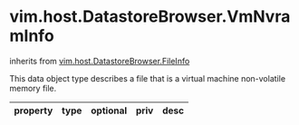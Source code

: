 vim.host.DatastoreBrowser.VmNvramInfo
=====================================
inherits from [vim.host.DatastoreBrowser.FileInfo](docs/vim.host.DatastoreBrowser.FileInfo.md)


This data object type describes a file that is a virtual machine non-volatile   memory file.

| property | type | optional | priv | desc |
|:---------|:-----|:---------|:-----|:-----|


